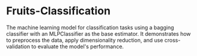 # Fruits-Classification
The machine learning model for classification tasks using a bagging classifier with an MLPClassifier as the base estimator. It demonstrates how to preprocess the data, apply dimensionality reduction, and use cross-validation to evaluate the model's performance.

